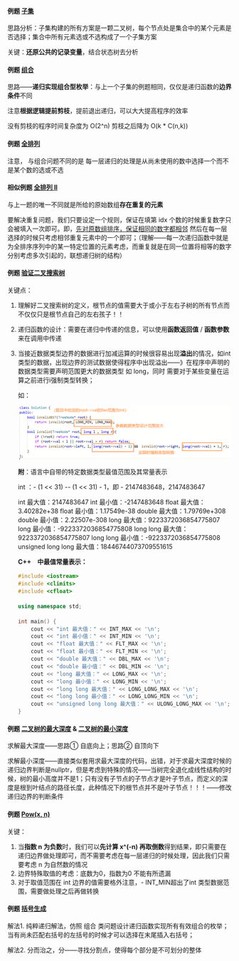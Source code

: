 #### 例题 [子集](https://leetcode.cn/problems/subsets/)

思路分析：子集构建的所有方案是一颗二叉树，每个节点处是集合中的某个元素是否选择；集合中所有元素选或不选构成了一个子集方案

关键：**还原公共的记录变量**，结合状态树去分析

#### 例题 [组合](https://leetcode.cn/problems/combinations/) 

思路——**递归实现组合型枚举**：与上一个子集的例题相同，仅仅是递归函数的**边界条件**不同

注意**根据逻辑提前剪枝**，提前退出递归，可以大大提高程序的效率

没有剪枝的程序时间复杂度为 O(2^n) 剪枝之后降为 O(k * C(n,k))

#### 例题 [全排列 ](https://leetcode.cn/problems/permutations/)

注意， 与组合问题不同的是 每一层递归的处理是从尚未使用的数中选择一个而不是某个数的选或不选

#### 相似例题 [全排列 II](https://leetcode.cn/problems/permutations-ii/)

与上一题的唯一不同就是所给的原始数组**存在重复的元素**

要解决重复问题，我们只要设定一个规则，保证在填第 idx 个数的时候重复数字只会被填入一次即可。即，<u>先对原数组排序，保证相同的数字都相邻</u> 然后在每一层选择的时候只考虑相邻重复元素中的一个即可；（理解——每一次递归函数中就是为全排序序列中的某一特定位置的元素考虑，而重复就是在同一位置将相等的数字分别考虑多次引起的，联想递归树的结构）

#### 例题 [验证二叉搜索树](https://leetcode.cn/problems/validate-binary-search-tree/)

关键点：

1. 理解好二叉搜索树的定义，根节点的值需要大于或小于左右子树的所有节点而不仅仅只是根节点自己的左右孩子！！

2. 递归函数的设计：需要在递归中传递的信息，可以使用**函数返回值** / **函数参数**来在调用中传递

3. 当接近数据类型边界的数据进行加减运算的时候很容易出现**溢出**的情况，如int 类型的数据，出现边界的测试数据使得程序中出现溢出——》在程序中声明的数据类型需要声明范围更大的数据类型 如 long，同时 需要对于某些变量在运算之前进行i强制类型转换；

   如：

   ![image-20220806204640051](images/image-20220806204640051.png)

   **附**：语言中自带的特定数据类型最值范围及其常量表示

   int ：- (1 << 31) -- (1 << 31) - 1，即 - 2147483648，2147483647

   int 最大值：2147483647
   int 最小值：-2147483648
   float 最大值：3.40282e+38
   float 最小值：1.17549e-38
   double 最大值：1.79769e+308
   double 最小值：2.22507e-308
   long 最大值：9223372036854775807
   long 最小值：-9223372036854775808
   long long 最大值：9223372036854775807
   long long 最小值：-9223372036854775808
   unsigned long long 最大值：18446744073709551615

   

   **C++　中最值常量表示：**

   ```c++
   #include <iostream>
   #include <climits>
   #include <cfloat>
   
   using namespace std;
   
   int main() {
       cout << "int 最大值：" << INT_MAX << '\n';
       cout << "int 最小值：" << INT_MIN << '\n';
       cout << "float 最大值：" << FLT_MAX << '\n';
       cout << "float 最小值：" << FLT_MIN << '\n';
       cout << "double 最大值：" << DBL_MAX << '\n';
       cout << "double 最小值：" << DBL_MIN << '\n';
       cout << "long 最大值：" << LONG_MAX << '\n';
       cout << "long 最小值：" << LONG_MIN << '\n';
       cout << "long long 最大值：" << LONG_LONG_MAX << '\n';
       cout << "long long 最小值：" << LONG_LONG_MIN << '\n';
       cout << "unsigned long long 最大值：" << ULONG_LONG_MAX << '\n';
   }
   
   ```

   

#### 例题 [二叉树的最大深度](https://leetcode.cn/problems/maximum-depth-of-binary-tree/) & [二叉树的最小深度 ](https://leetcode.cn/problems/minimum-depth-of-binary-tree/)

求解最大深度——思路① 自底向上；思路② 自顶向下

求解最小深度——直接类似套用求最大深度的代码，出错，对于求最大深度时候的递归边界判断是nullptr，但是考虑到特殊的情况——当树完全退化成线性结构的时候，树的最小高度并不是1；只有没有子节点的子节点才是叶子节点，而定义的深度是根到叶结点的路径长度，此种情况下的根节点并不是叶子节点！！！——修改递归边界的判断条件

#### 例题 [Pow(x, n)](https://leetcode.cn/problems/powx-n/)

关键：

1. 当**指数 n 为负数**时，我们可以**先计算 x^(-n) 再取倒数**得到结果，即只需要在递归边界做处理即可，而不需要考虑在每一层递归的时候处理，因此我们只需要考虑 n 为自然数的情况
2. 边界特殊取值的考虑：底数为0，指数为0 不能有所遗漏
3. 对于取值范围在 int 边界的值需要格外注意，- INT_MIN超出了int 类型数据范围，需要做处理之后再做转换

#### 例题 [括号生成](https://leetcode.cn/problems/generate-parentheses/)

解法1. 纯粹递归解法，仿照 组合 类问题设计递归函数实现所有有效组合的枚举；当有尚未匹配右括号的左括号的时候才可以选择在末尾插入右括号；

解法2. 分而治之，分——寻找分割点，使得每个部分是不可划分的整体